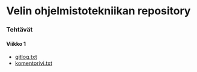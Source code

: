 # Velin ohjelmistotekniikan repository

### Tehtävät
#### Viikko 1
* [gitlog.txt](https://github.com/MyVeli/ohjelmistotekniikka-harjoitustyo/blob/main/laskarit/viikko1/gitlog.txt)
* [komentorivi.txt](https://github.com/MyVeli/ohjelmistotekniikka-harjoitustyo/blob/main/laskarit/viikko1/komentorivi.txt)
